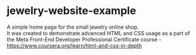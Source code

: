 # jewelry-website-example
A simple home page for the small jewelry online shop.<br>
It was created to demonstrate advanced HTML and CSS usage as a part of the Meta Front-End Developer Professional Certificate course - https://www.coursera.org/learn/html-and-css-in-depth
